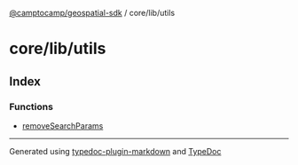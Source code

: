 [@camptocamp/geospatial-sdk](../../../index.md) / core/lib/utils

# core/lib/utils

## Index

### Functions

- [removeSearchParams](functions/removeSearchParams.md)

***

Generated using [typedoc-plugin-markdown](https://www.npmjs.com/package/typedoc-plugin-markdown) and [TypeDoc](https://typedoc.org/)
